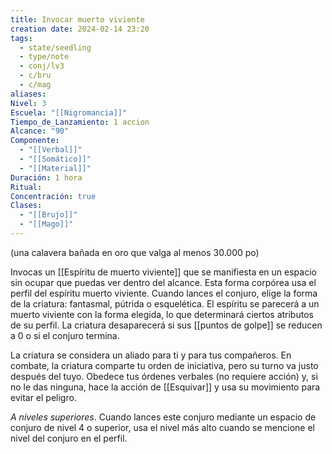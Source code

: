 ```yaml
---
title: Invocar muerto viviente
creation date: 2024-02-14 23:20
tags:
  - state/seedling
  - type/note
  - conj/lv3
  - c/bru
  - c/mag
aliases: 
Nivel: 3
Escuela: "[[Nigromancia]]"
Tiempo_de_Lanzamiento: 1 accion
Alcance: "90"
Componente:
  - "[[Verbal]]"
  - "[[Somático]]"
  - "[[Material]]"
Duración: 1 hora
Ritual: 
Concentración: true
Clases:
  - "[[Brujo]]"
  - "[[Mago]]"
---
```

(una calavera bañada en oro que valga al menos 30.000 po)

Invocas un [[Espíritu de muerto viviente]] que se manifiesta en un espacio sin ocupar que puedas ver
dentro del alcance. Esta forma corpórea usa el perfil del espíritu muerto viviente. Cuando lances el
conjuro, elige la forma de la criatura: fantasmal, pútrida o esquelética. El espíritu se parecerá a un
muerto viviente con la forma elegida, lo que determinará ciertos atributos de su perfil. La criatura
desaparecerá si sus [[puntos de golpe]] se reducen a 0 o si el conjuro termina.

La criatura se considera un aliado para ti y para tus compañeros. En combate, la criatura comparte tu orden de iniciativa, pero su turno va justo después del tuyo. Obedece tus órdenes verbales (no requiere acción) y, si no le das ninguna, hace la acción de [[Esquivar]] y usa su movimiento para evitar el peligro.

*A niveles superiores*. Cuando lances este conjuro mediante un espacio de conjuro de nivel 4 o
superior, usa el nivel más alto cuando se mencione el nivel del conjuro en el perfil.